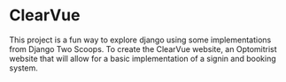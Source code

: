 # ClearVue

This project is a fun way to explore django using some implementations from Django Two Scoops. To create the ClearVue website, an Optomitrist website that will allow for a basic implementation of a signin and booking system.
